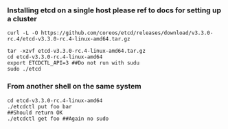 ### Installing etcd on a single host please ref to docs for setting up a cluster

````
curl -L -O https://github.com/coreos/etcd/releases/download/v3.3.0-rc.4/etcd-v3.3.0-rc.4-linux-amd64.tar.gz

tar -xzvf etcd-v3.3.0-rc.4-linux-amd64.tar.gz
cd etcd-v3.3.0-rc.4-linux-amd64
export ETCDCTL_API=3 ##Do not run with sudu
sudo ./etcd
````


### From another shell on the same system

````
cd etcd-v3.3.0-rc.4-linux-amd64
./etcdctl put foo bar
##Should return OK
./etcdctl get foo ##Again no sudo
````
